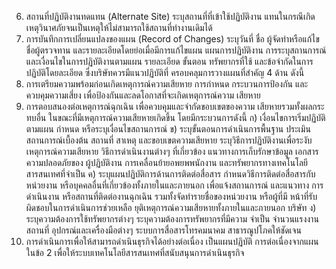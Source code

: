 6. สถานที่ปฏิบัติงานทดแทน (Alternate Site) ระบุสถานที่ที่เข้าใช้ปฏิบัติงาน
แทนในกรณีเกิดเหตุวินาศภัยจนเป็นเหตุให้ไม่สามารถใช้สถานที่ทำงานเดิมได้
7. การบันทึกการเปลี่ยนแปลงของแผน (Record of Changes) ระบุวันที่ ชื่อ
ผู้จัดทำหรือแก้ไข ชื่อผู้ตรวจทาน และรายละเอียดโดยย่อเมื่อมีการแก้ไขแผน
แผนการปฏิบัติงาน การระบุสถานการณ์ และเงื่อนไขในการปฏิบัติงานตามแผน รายละเอียด
ขั้นตอน ทรัพยากรที่ใช้ และข้อจำกัดในการปฏิบัติโดยละเอียด ซึ่งบริษัทควรมีแนวปฏิบัติที่
ครอบคลุมการวางแผนที่สำคัญ 4 ด้าน ดังนี้
1. การเตรียมความพร้อมก่อนเกิดเหตุการณ์ความเสียหาย การกำหนด
กระบวนการป้องกัน และควบคุมความเสี่ยง เพื่อป้องกันและลดโอกาสที่จะเกิดเหตุการณ์ความ
เสียหาย
2. การตอบสนองต่อเหตุการณ์ฉุกเฉิน เพื่อควบคุมและจำกัดขอบเขตของความ
เสียหายรวมทั้งผลกระทบอื่น ในขณะที่มีเหตุการณ์ความเสียหายเกิดขึ้น โดยมีกระบวนการดังนี้
ก) เงื่อนไขการเริ่มปฏิบัติตามแผน กำหนด หรือระบุเงื่อนไขสถานการณ์
ข) ระบุขั้นตอนการดำเนินการพื้นฐาน ประเมินสถานการณ์เบื้องต้น สถานที่
สาเหตุ และขอบเขตความเสียหาย ระบุวิธีการปฏิบัติงานเพื่อระงับเหตุการณ์ความเสียหาย
วิธีการดำเนินงานต่างๆ ที่เกี่ยวข้อง แนวทางการเก็บรักษาข้อมูล เอกสาร ความปลอดภัยของ
ผู้ปฏิบัติงาน การเคลื่อนย้ายอพยพพนักงาน และทรัพยากรทางเทคโนโลยีสารสนเทศที่จำเป็น
ค) ระบุแผนปฏิบัติการด้านการติดต่อสื่อสาร กำหนดวิธีการติดต่อสื่อสารกับ
หน่วยงาน หรือบุคคลอื่นที่เกี่ยวข้องทั้งภายในและภายนอก เพื่อแจ้งสถานการณ์ และแนวทาง
การดำเนินงาน หรือสถานที่ติดต่องานฉุกเฉิน รวมทั้งจัดทำรายชื่อของหน่วยงาน หรือผู้ที่มี
หน้าที่รับผิดชอบในการดำเนินการช่วยเหลือ ยุติเหตุการณ์ความเสียหายทั้งภายในและภายนอก
บริษัท
ง) ระบุความต้องการใช้ทรัพยากรต่างๆ ระบุความต้องการทรัพยากรที่มีความ
จําเป็น จํานวนแรงงาน สถานที่ อุปกรณ์และเครื่องมือต่างๆ ระบบการสื่อสารโทรคมนาคม
สาธารณูปโภคให้ชัดเจน
3. การดำเนินการเพื่อให้สามารถดำเนินธุรกิจได้อย่างต่อเนื่อง เป็นแผนปฏิบัติ
การต่อเนื่องจากแผนในข้อ 2 เพื่อให้ระบบเทคโนโลยีสารสนเทศที่สนับสนุนการดำเนินธุรกิจ
